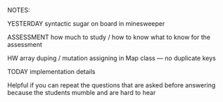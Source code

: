 NOTES:

YESTERDAY syntactic sugar on board in minesweeper

ASSESSMENT how much to study / how to know what to know for the assessment

HW array duping / mutation assigning in Map class — no duplicate keys

TODAY implementation details

Helpful if you can repeat the questions that are asked before answering because the students mumble and are hard to hear
